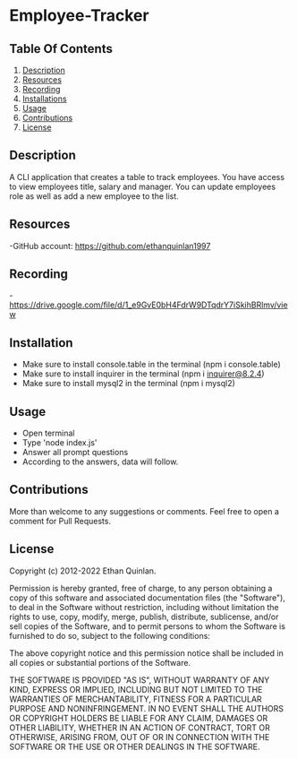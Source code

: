 # Employee-Tracker

## Table Of Contents

1. [Description](#description)
2. [Resources](#resources)
3. [Recording](#recording)
4. [Installations](#installations)
5. [Usage](#usage)
6. [Contributions](#contributions)
7. [License](#license)

## Description <a name="description"></a>
A CLI application that creates a table to track employees. You have access to view employees title, salary and manager. You can update employees role as well as add a new employee to the list.

## Resources <a name="resources"></a>
-GitHub account: https://github.com/ethanquinlan1997

## Recording <a name="recording"></a>
-https://drive.google.com/file/d/1_e9GvE0bH4FdrW9DTqdrY7iSkihBRlmv/view


## Installation <a name="installation"></a>
- Make sure to install console.table in the terminal (npm i console.table)
- Make sure to install inquirer in the terminal (npm i inquirer@8.2.4)
- Make sure to install mysql2 in the terminal (npm i mysql2)


## Usage <a name="usage"></a> 

- Open terminal
- Type 'node index.js'
- Answer all prompt questions
- According to the answers, data will follow.

## Contributions <a name="contributions"></a> 

More than welcome to any suggestions or comments. Feel free to open a comment for Pull Requests.

## License <a name="license"></a>

Copyright (c) 2012-2022 Ethan Quinlan.

Permission is hereby granted, free of charge, to any person obtaining
a copy of this software and associated documentation files (the
"Software"), to deal in the Software without restriction, including
without limitation the rights to use, copy, modify, merge, publish,
distribute, sublicense, and/or sell copies of the Software, and to
permit persons to whom the Software is furnished to do so, subject to
the following conditions:

The above copyright notice and this permission notice shall be
included in all copies or substantial portions of the Software.

THE SOFTWARE IS PROVIDED "AS IS", WITHOUT WARRANTY OF ANY KIND,
EXPRESS OR IMPLIED, INCLUDING BUT NOT LIMITED TO THE WARRANTIES OF
MERCHANTABILITY, FITNESS FOR A PARTICULAR PURPOSE AND
NONINFRINGEMENT. IN NO EVENT SHALL THE AUTHORS OR COPYRIGHT HOLDERS BE
LIABLE FOR ANY CLAIM, DAMAGES OR OTHER LIABILITY, WHETHER IN AN ACTION
OF CONTRACT, TORT OR OTHERWISE, ARISING FROM, OUT OF OR IN CONNECTION
WITH THE SOFTWARE OR THE USE OR OTHER DEALINGS IN THE SOFTWARE.